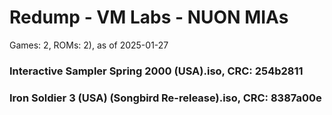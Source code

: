 # Redump - VM Labs - NUON MIAs
Games: 2, ROMs: 2), as of 2025-01-27
### Interactive Sampler Spring 2000 (USA).iso, CRC: 254b2811
### Iron Soldier 3 (USA) (Songbird Re-release).iso, CRC: 8387a00e

